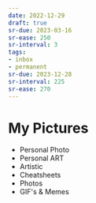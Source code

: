 ```yaml
---
date: 2022-12-29
draft: true
sr-due: 2023-03-16
sr-ease: 250
sr-interval: 3
tags:
- inbox
- permanent
sr-due: 2023-12-28
sr-interval: 225
sr-ease: 270
---
```


# My Pictures

- Personal Photo
- Personal ART
- Artistic
- Cheatsheets
- Photos
- GIF's & Memes